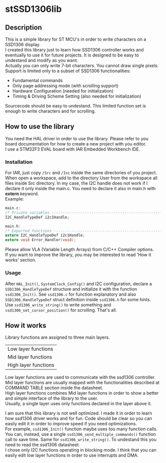 # stSSD1306lib

## Description
This is a simple library for ST MCU's in order to write characters on a SSD1306 display.<br>
I created this library just to learn how SSD1306 controller works and eventually to use it for future projects. It is designed to be easy to undestand and modify as you want.<br>
Actually you can only write 7-bit characters. You cannot draw single pixels.<br>
Support is limited only to a subset of SSD1306 functionalities:

- Fundamental commands
- Only page addressing mode (with scrolling support)
- Hardware Configuration (needed for initialization)
- Timing & Driving Scheme Setting (also needed for initialization)
	
Sourcecode should be easy to undestand. This limited function set is enough to write characters and for scrolling.

## How to use the library
You need the HAL driver in order to use the library. Please refer to you board documentation for how to create a new project with you editor.<br>
I use a STM32F3 EVAL board with IAR Embedded Workbench IDE.

### Installation
For IAR, just copy `/Src` and `/Inc` inside the same directories of you project.
When open a workspace, add to the directory User from the workspace all files inside Src directory.
In my case, the I2C handle does not work if I declare it only inside the main.c. You need to declare it also in main.h with **extern** keyword.<br>
Example:
	
```c
main.c:
/* Private variables ---------------------------------------------------------*/
I2C_HandleTypeDef i2c1Handle;

main.h:
/* Exported functions ------------------------------------------------------- */
extern I2C_HandleTypeDef i2c1Handle;
extern void Error_Handler(void);
```
Please allow VLA (Variable Length Arrays) from C/C++ Compiler options.<br>
If you want to improve the library, you may be interested to read 'How it works' section.

### Usage
After `HAL_Init()`, `SystemClock_Config()` and I2C configuration, declare a `SSD1306_HandleTypeDef` structure and initialize it with the function `ssd1306_Init()`. See `ssd1306.c` for function explanatory and also `SSD1306_HandleTypeDef` struct definition inside `ssd1306.h` for some hints.<br>
Use `ssd1306_write_string()` to write something and `ssd1306_set_cursor_position()` for scrolling. That's all.


## How it works
Library functions are assigned to three main layers.

<table>
<tr>
<td>Low layer functions</td>
</tr>
<tr>
<td>Mid layer functions</td>
</tr>
<tr>
<td>High layer functions</td>
</tr>
</table>

Low layer functions are used to communicate with the ssd1306 controller.<br>
Mid layer functions are usually mapped with the functionalities described at COMMAND TABLE section inside the datasheet.<br>
High layer functions combines Mid layer functions in order to show a better and simple interface of the library to the user.<br>
Usually, a single layer uses only functions declared in the layer above it.


I am sure that this library is not well optimized. I made it in order to learn how ssd1306 driver works and for fun. Code should be clear so you can easily edit it in order to improve speed if you need optimizations.<br>
For example, `ssd1306_Init()` function maybe uses too many function calls. You can, instead, use a single `ssd1306_send_multiple_commands()` function call to save time. Same for `ssd1306_write_string()`. To undestand this you need to read the ssd1306 datasheet.<br>
I chose only I2C functions operating in blocking mode. I think that you can easily edit low layer functions in order to use interrupts and DMA.



